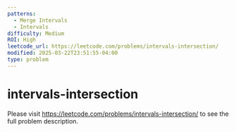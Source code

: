 ```yaml
---
patterns:
  - Merge Intervals
  - Intervals
difficulty: Medium
ROI: High
leetcode_url: https://leetcode.com/problems/intervals-intersection/
modified: 2025-03-22T23:51:55-04:00
type: problem
---
```


# intervals-intersection

Please visit https://leetcode.com/problems/intervals-intersection/ to see the full problem description.
